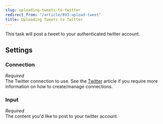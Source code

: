 ```yaml
---
slug: uploading-tweets-to-twitter
redirect_from: "/article/893-upload-tweet"
title: Uploading Tweets to Twitter
---
```

This task will post a tweet to your authenticated twitter account.

## Settings
### Connection
_Required_  
The Twitter connection to use. See the [Twitter](twitter) article if you require more information on how to create/manage connections.

### Input
_Required_  
The content you'd like to post to your twitter account.